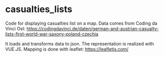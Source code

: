 # casualties_lists

Code for displaying casualties list on a map. 
Data comes from Coding da Vinci Ost: https://codingdavinci.de/daten/german-and-austrian-casualty-lists-first-world-war-saxony-poland-czechia

It loads and transforms data to json.
The representation is realized with VUE.JS.
Mapping is done with leaflet: https://leafletjs.com/
